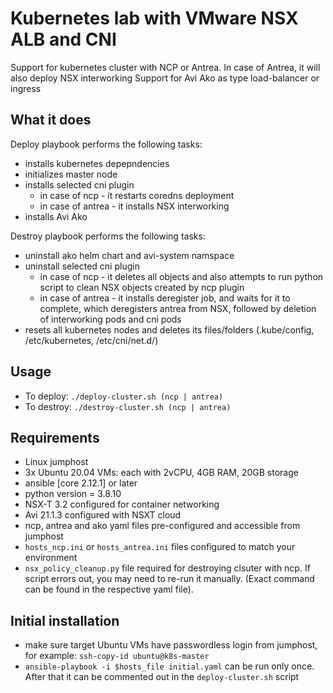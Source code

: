 
# Kubernetes lab with VMware NSX ALB and CNI

Support for kubernetes cluster with NCP or Antrea.
In case of Antrea, it will also deploy NSX interworking
Support for Avi Ako as type load-balancer or ingress

## What it does

Deploy playbook performs the following tasks:

- installs kubernetes depepndencies
- initializes master node
- installs selected cni plugin
  - in case of ncp - it restarts coredns deployment
  - in case of antrea - it installs NSX interworking
- installs Avi Ako

Destroy playbook performs the following tasks:

- uninstall ako helm chart and avi-system namspace
- uninstall selected cni plugin
  - in case of ncp - it deletes all objects and also attempts to run python script to clean NSX objects created by ncp plugin
  - in case of antrea - it installs deregister job, and waits for it to complete, which deregisters antrea from NSX, followed by deletion of interworking pods and cni pods
- resets all kubernetes nodes and deletes its files/folders (.kube/config, /etc/kubernetes, /etc/cni/net.d/)

## Usage

- To deploy: `./deploy-cluster.sh (ncp | antrea)`
- To destroy: `./destroy-cluster.sh (ncp | antrea)`

## Requirements

- Linux jumphost
- 3x Ubuntu 20.04 VMs: each with 2vCPU, 4GB RAM, 20GB storage
- ansible [core 2.12.1] or later
- python version = 3.8.10
- NSX-T 3.2 configured for container networking
- Avi 21.1.3 configured with NSXT cloud
- ncp, antrea and ako yaml files pre-configured and accessible from jumphost
- `hosts_ncp.ini` or `hosts_antrea.ini` files configured to match your environment
- `nsx_policy_cleanup.py` file required for destroying clsuter with ncp. If script errors out, you may need to re-run it manually. (Exact command can be found in the respective yaml file).

## Initial installation

- make sure target Ubuntu VMs have passwordless login from jumphost, for example: `ssh-copy-id ubuntu@k8s-master`
- `ansible-playbook -i $hosts_file initial.yaml` can be run only once. After that it can be commented out in the `deploy-cluster.sh` script

